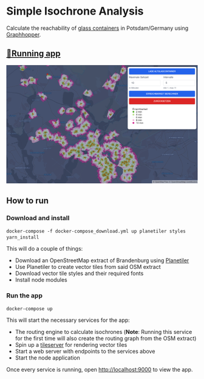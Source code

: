 # Simple Isochrone Analysis

Calculate the reachability of [glass containers](https://opendata.potsdam.de/explore/dataset/standplatze-glassammlung/information/) in Potsdam/Germany using [Graphhopper](https://github.com/graphhopper/graphhopper).

## [🔗Running app](https://chringel.dev/wie-weit-zum-altglas/)

![Reachability of glass containers in Potsdam/Germany](app.png)

## How to run

### Download and install

```shell
docker-compose -f docker-compose_download.yml up planetiler styles yarn_install
```

This will do a couple of things:

- Download an OpenStreetMap extract of Brandenburg using [Planetiler](https://github.com/onthegomap/planetiler)
- Use Planetiler to create vector tiles from said OSM extract
- Download vector tile styles and their required fonts
- Install node modules

### Run the app

```shell
docker-compose up
```

This will start the necessary services for the app:

- The routing engine to calculate isochrones (**Note**: Running this service for the first time will also create the routing graph from the OSM extract)
- Spin up a [tileserver](https://github.com/maptiler/tileserver-gl) for rendering vector tiles
- Start a web server with endpoints to the services above
- Start the node application

Once every service is running, open [http://localhost:9000](http://localhost:9000) to view the app.
